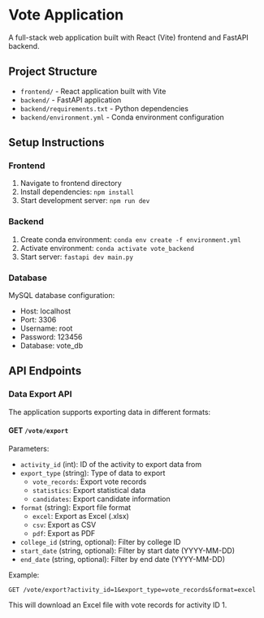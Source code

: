 # Vote Application

A full-stack web application built with React (Vite) frontend and FastAPI backend.

## Project Structure

- `frontend/` - React application built with Vite
- `backend/` - FastAPI application
- `backend/requirements.txt` - Python dependencies
- `backend/environment.yml` - Conda environment configuration

## Setup Instructions

### Frontend
1. Navigate to frontend directory
2. Install dependencies: `npm install`
3. Start development server: `npm run dev`

### Backend
1. Create conda environment: `conda env create -f environment.yml`
2. Activate environment: `conda activate vote_backend`
3. Start server: `fastapi dev main.py`

### Database
MySQL database configuration:
- Host: localhost
- Port: 3306
- Username: root
- Password: 123456
- Database: vote_db

## API Endpoints

### Data Export API

The application supports exporting data in different formats:

#### GET `/vote/export`

Parameters:
- `activity_id` (int): ID of the activity to export data from
- `export_type` (string): Type of data to export
  - `vote_records`: Export vote records
  - `statistics`: Export statistical data
  - `candidates`: Export candidate information
- `format` (string): Export file format
  - `excel`: Export as Excel (.xlsx)
  - `csv`: Export as CSV
  - `pdf`: Export as PDF
- `college_id` (string, optional): Filter by college ID
- `start_date` (string, optional): Filter by start date (YYYY-MM-DD)
- `end_date` (string, optional): Filter by end date (YYYY-MM-DD)

Example:
```
GET /vote/export?activity_id=1&export_type=vote_records&format=excel
```

This will download an Excel file with vote records for activity ID 1.